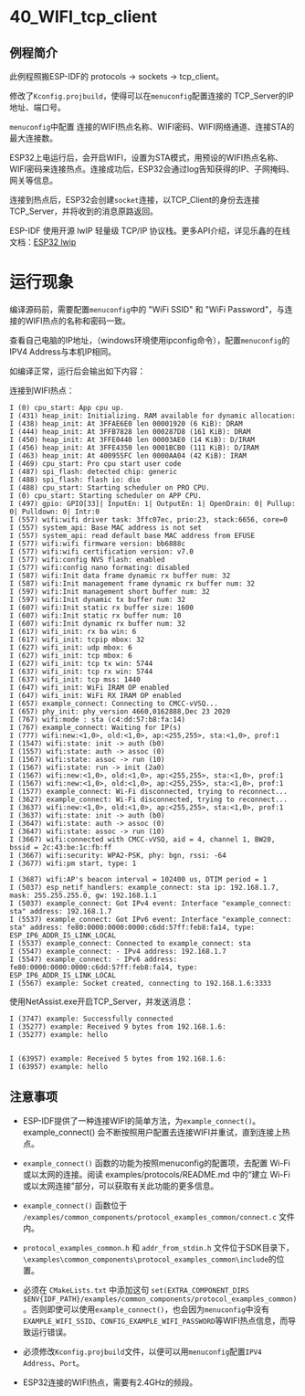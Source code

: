 # 40_WIFI_tcp_client

## 例程简介

此例程照搬ESP-IDF的 protocols -> sockets -> tcp_client。

修改了`Kconfig.projbuild`，使得可以在`menuconfig`配置连接的 TCP_Server的IP地址、端口号。

`menuconfig`中配置 连接的WIFI热点名称、WIFI密码、WIFI网络通道、连接STA的最大连接数。

ESP32上电运行后，会开启WIFI，设置为STA模式，用预设的WIFI热点名称、WIFI密码来连接热点。连接成功后，ESP32会通过log告知获得的IP、子网掩码、网关等信息。

连接到热点后，ESP32会创建`socket`连接，以TCP_Client的身份去连接TCP_Server，并将收到的消息原路返回。

ESP-IDF 使用开源 lwIP 轻量级 TCP/IP 协议栈。更多API介绍，详见乐鑫的在线文档：[ESP32 lwip](https://docs.espressif.com/projects/esp-idf/zh_CN/latest/esp32/api-guides/lwip.html)


# 运行现象

编译源码前，需要配置`menuconfig`中的 "WiFi SSID" 和 "WiFi Password"，与连接的WIFI热点的名称和密码一致。

查看自己电脑的IP地址，（windows环境使用ipconfig命令），配置`menuconfig`的IPV4 Address与本机IP相同。

如编译正常，运行后会输出如下内容：

连接到WIFI热点：

```
I (0) cpu_start: App cpu up.
I (431) heap_init: Initializing. RAM available for dynamic allocation:
I (438) heap_init: At 3FFAE6E0 len 00001920 (6 KiB): DRAM
I (444) heap_init: At 3FFB7828 len 000287D8 (161 KiB): DRAM
I (450) heap_init: At 3FFE0440 len 00003AE0 (14 KiB): D/IRAM
I (456) heap_init: At 3FFE4350 len 0001BCB0 (111 KiB): D/IRAM
I (463) heap_init: At 400955FC len 0000AA04 (42 KiB): IRAM
I (469) cpu_start: Pro cpu start user code
I (487) spi_flash: detected chip: generic
I (488) spi_flash: flash io: dio
I (488) cpu_start: Starting scheduler on PRO CPU.
I (0) cpu_start: Starting scheduler on APP CPU.
I (497) gpio: GPIO[33]| InputEn: 1| OutputEn: 1| OpenDrain: 0| Pullup: 0| Pulldown: 0| Intr:0 
I (557) wifi:wifi driver task: 3ffc07ec, prio:23, stack:6656, core=0
I (557) system_api: Base MAC address is not set
I (557) system_api: read default base MAC address from EFUSE
I (577) wifi:wifi firmware version: bb6888c
I (577) wifi:wifi certification version: v7.0
I (577) wifi:config NVS flash: enabled
I (577) wifi:config nano formating: disabled
I (587) wifi:Init data frame dynamic rx buffer num: 32
I (587) wifi:Init management frame dynamic rx buffer num: 32
I (597) wifi:Init management short buffer num: 32
I (597) wifi:Init dynamic tx buffer num: 32
I (607) wifi:Init static rx buffer size: 1600
I (607) wifi:Init static rx buffer num: 10
I (607) wifi:Init dynamic rx buffer num: 32
I (617) wifi_init: rx ba win: 6
I (617) wifi_init: tcpip mbox: 32
I (627) wifi_init: udp mbox: 6
I (627) wifi_init: tcp mbox: 6
I (627) wifi_init: tcp tx win: 5744
I (637) wifi_init: tcp rx win: 5744
I (637) wifi_init: tcp mss: 1440
I (647) wifi_init: WiFi IRAM OP enabled
I (647) wifi_init: WiFi RX IRAM OP enabled
I (657) example_connect: Connecting to CMCC-vVSQ...
I (657) phy_init: phy_version 4660,0162888,Dec 23 2020
I (767) wifi:mode : sta (c4:dd:57:b8:fa:14)
I (767) example_connect: Waiting for IP(s)
I (777) wifi:new:<1,0>, old:<1,0>, ap:<255,255>, sta:<1,0>, prof:1
I (1547) wifi:state: init -> auth (b0)
I (1557) wifi:state: auth -> assoc (0)
I (1567) wifi:state: assoc -> run (10)
I (1567) wifi:state: run -> init (2a0)
I (1567) wifi:new:<1,0>, old:<1,0>, ap:<255,255>, sta:<1,0>, prof:1
I (1567) wifi:new:<1,0>, old:<1,0>, ap:<255,255>, sta:<1,0>, prof:1
I (1577) example_connect: Wi-Fi disconnected, trying to reconnect...
I (3627) example_connect: Wi-Fi disconnected, trying to reconnect...
I (3637) wifi:new:<1,0>, old:<1,0>, ap:<255,255>, sta:<1,0>, prof:1
I (3637) wifi:state: init -> auth (b0)
I (3647) wifi:state: auth -> assoc (0)
I (3647) wifi:state: assoc -> run (10)
I (3667) wifi:connected with CMCC-vVSQ, aid = 4, channel 1, BW20, bssid = 2c:43:be:1c:fb:ff
I (3667) wifi:security: WPA2-PSK, phy: bgn, rssi: -64
I (3677) wifi:pm start, type: 1

I (3687) wifi:AP's beacon interval = 102400 us, DTIM period = 1
I (5037) esp_netif_handlers: example_connect: sta ip: 192.168.1.7, mask: 255.255.255.0, gw: 192.168.1.1
I (5037) example_connect: Got IPv4 event: Interface "example_connect: sta" address: 192.168.1.7
I (5537) example_connect: Got IPv6 event: Interface "example_connect: sta" address: fe80:0000:0000:0000:c6dd:57ff:feb8:fa14, type: ESP_IP6_ADDR_IS_LINK_LOCAL
I (5537) example_connect: Connected to example_connect: sta
I (5547) example_connect: - IPv4 address: 192.168.1.7
I (5547) example_connect: - IPv6 address: fe80:0000:0000:0000:c6dd:57ff:feb8:fa14, type: ESP_IP6_ADDR_IS_LINK_LOCAL
I (5567) example: Socket created, connecting to 192.168.1.6:3333
```

使用NetAssist.exe开启TCP_Server，并发送消息：

```
I (3747) example: Successfully connected
I (35277) example: Received 9 bytes from 192.168.1.6:
I (35277) example: hello


I (63957) example: Received 5 bytes from 192.168.1.6:
I (63957) example: hello
```


## 注意事项

* ESP-IDF提供了一种连接WIFI的简单方法，为`example_connect()`。example_connect() 会不断按照用户配置去连接WIFI并重试，直到连接上热点。

* `example_connect()` 函数的功能为按照menuconfig的配置项，去配置 Wi-Fi 或以太网的连接。阅读 examples/protocols/README.md 中的“建立 Wi-Fi 或以太网连接”部分，可以获取有关此功能的更多信息。

* `example_connect()` 函数位于 `/examples/common_components/protocol_examples_common/connect.c` 文件内。

* `protocol_examples_common.h` 和 `addr_from_stdin.h` 文件位于SDK目录下，`\examples\common_components\protocol_examples_common\include`的位置。

* 必须在 `CMakeLists.txt` 中添加这句 `set(EXTRA_COMPONENT_DIRS $ENV{IDF_PATH}/examples/common_components/protocol_examples_common)`。否则即使可以使用`example_connect()`，也会因为`menuconfig`中没有`EXAMPLE_WIFI_SSID`、`CONFIG_EXAMPLE_WIFI_PASSWORD`等WIFI热点信息，而导致运行错误。

* 必须修改`Kconfig.projbuild`文件，以便可以用`menuconfig`配置`IPV4 Address`、`Port`。

* ESP32连接的WIFI热点，需要有2.4GHz的频段。
